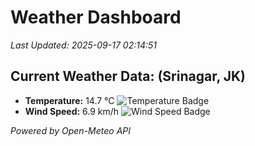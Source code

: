 
# Weather Dashboard

_Last Updated: 2025-09-17 02:14:51_

## Current Weather Data: (Srinagar, JK)
- **Temperature:** 14.7 °C ![Temperature Badge](https://img.shields.io/badge/Temperature-Low%20Temp-blue)
- **Wind Speed:** 6.9 km/h ![Wind Speed Badge](https://img.shields.io/badge/Wind%20Speed-Light%20Wind-blue)

*Powered by Open-Meteo API*
